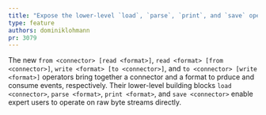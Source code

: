 ```yaml
---
title: "Expose the lower-level `load`, `parse`, `print`, and `save` operators"
type: feature
authors: dominiklohmann
pr: 3079
---
```


The new `from <connector> [read <format>]`, `read <format> [from <connector>]`,
`write <format> [to <connector>]`, and `to <connector> [write <format>]`
operators bring together a connector and a format to prduce and consume events,
respectively. Their lower-level building blocks `load <connector>`, `parse
<format>`, `print <format>`, and `save <connector>` enable expert users to
operate on raw byte streams directly.
